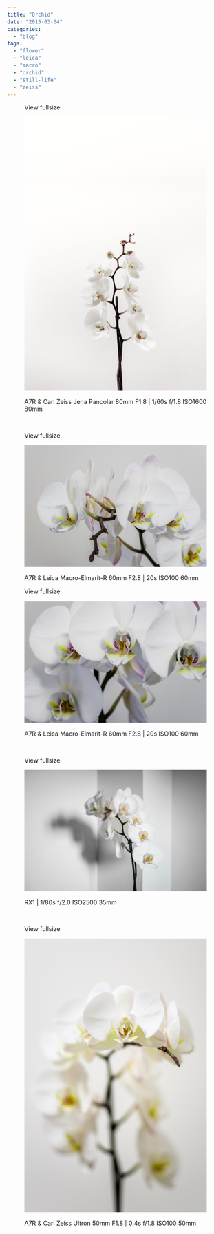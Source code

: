 ```yaml
---
title: "Orchid"
date: "2015-03-04"
categories: 
  - "blog"
tags: 
  - "flower"
  - "leica"
  - "macro"
  - "orchid"
  - "still-life"
  - "zeiss"
---
```


<figure>

View fullsize

![A7R &amp; Carl Zeiss Jena Pancolar 80mm F1.8 |&nbsp;1/60s f/1.8 ISO1600 80mm](/assets/images/d9f2d-image-asset.jpeg)

<figcaption>



A7R & Carl Zeiss Jena Pancolar 80mm F1.8 | 1/60s f/1.8 ISO1600 80mm





</figcaption>



</figure>

 

<figure>

View fullsize

![A7R &amp; Leica Macro-Elmarit-R 60mm F2.8 |&nbsp;20s ISO100 60mm](/assets/images/7a266-image-asset.jpeg)

<figcaption>



A7R & Leica Macro-Elmarit-R 60mm F2.8 | 20s ISO100 60mm





</figcaption>



</figure>

<figure>

View fullsize

![A7R &amp; Leica Macro-Elmarit-R 60mm F2.8 |&nbsp;20s ISO100 60mm](/assets/images/09dfa-image-asset.jpeg)

<figcaption>



A7R & Leica Macro-Elmarit-R 60mm F2.8 | 20s ISO100 60mm





</figcaption>



</figure>

 

<figure>

View fullsize

![RX1 |&nbsp;1/80s f/2.0 ISO2500 35mm](/assets/images/22c79-image-asset.jpeg)

<figcaption>



RX1 | 1/80s f/2.0 ISO2500 35mm





</figcaption>



</figure>

 

<figure>

View fullsize

![A7R &amp; Carl Zeiss Ultron 50mm F1.8 | 0.4s f/1.8 ISO100 50mm](/assets/images/cf6f1-image-asset.jpeg)

<figcaption>



A7R & Carl Zeiss Ultron 50mm F1.8 | 0.4s f/1.8 ISO100 50mm





</figcaption>



</figure>

